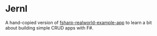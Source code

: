 # Jernl

A hand-copied version of [fsharp-realworld-example-app](https://github.com/gothinkster/fsharp-realworld-example-app) to learn a bit about building simple CRUD apps with F#.
